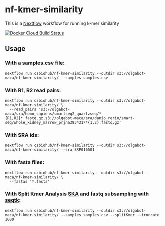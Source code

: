 # nf-kmer-similarity

This is a [Nextflow](nextflow.io) workflow for running k-mer similarity

[![Docker Cloud Build Status](https://img.shields.io/docker/cloud/build/czbiohub/nf-kmer-similarity.svg)](https://cloud.docker.com/u/czbiohub/repository/docker/czbiohub/nf-kmer-similarity)

## Usage

### With a samples.csv file:

```
nextflow run czbiohub/nf-kmer-similarity --outdir s3://olgabot-maca/nf-kmer-similarity/ --samples samples.csv
```

### With R1, R2 read pairs:

```
nextflow run czbiohub/nf-kmer-similarity --outdir s3://olgabot-maca/nf-kmer-similarity/ \
  --read_pairs 's3://olgabot-maca/sra/homo_sapiens/smartseq2_quartzseq/*{R1,R2}*.fastq.gz,s3://olgabot-maca/sra/danio_rerio/smart-seq/whole_kidney_marrow_prjna393431/*{1,2}.fastq.gz'
```

### With SRA ids:

```
nextflow run czbiohub/nf-kmer-similarity --outdir s3://olgabot-maca/nf-kmer-similarity/ --sra SRP016501
```

### With fasta files:

```
nextflow run czbiohub/nf-kmer-similarity --outdir s3://olgabot-maca/nf-kmer-similarity/ \
  --fastas '*.fasta'
```

### With Split Kmer Analysis [SKA](https://github.com/simonrharris/SKA) and fastq subsampling with [seqtk](https://github.com/lh3/seqtk):
```
nextflow run czbiohub/nf-kmer-similarity --outdir s3://olgabot-maca/nf-kmer-similarity/ --samples samples.csv --splitKmer --truncate 1000 
```
